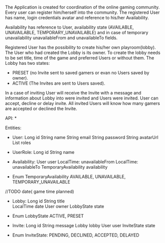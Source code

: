 The Application is created for coordination of the online gaming community. 
Every user can register him/herself into the community. 
The registered User has name, login credentials avatar and reference to his/her Availability.

Availability has reference to User,
availability state (AVAILABLE, UNAVAILABLE, TEMPORARY_UNAVAILABLE)
and in case of temporary unavailability unavailableFrom and unavailableTo fields.

Registered User has the possibility to create his/her own playroom(lobby).
The User who had created the Lobby is its owner.
To create the lobby needs to be set title, time of the game and preferred Users or without them.
The Lobby has two states:
- PRESET (no Invite sent to saved gamers or evan no Users saved by owner).
- ACTIVE (The Invites are sent to Users saved).

In a case of inviting User will receive the Invite with a message and information about Lobby into were invited and
Users were invited.
User can accept, decline or delay invite.
All invited Users will know how many gamers are accepted or declined the Invite.



API:
* 


Entities:

* User:
  Long id
  String name
  String email
  String password
  String avatarUrl
  List<UseRole> roles

* UserRole:
    Long id
    String name

* Availability:
  User user
  LocalTime: unavailableFrom
  LocalTime: unavailableTo
  TemporaryAvailability availability 

* Enum TemporaryAvailability
  AVAILABLE, UNAVAILABLE, TEMPORARY_UNAVAILABLE

//TODO date( game time planned)
* Lobby:
  Long id
  String title  
  LocalTime date
  User owner
  LobbyState state

* Enum LobbyState
      ACTIVE, PRESET


* Invite:
  Long id
  String message
  Lobby lobby
  User user
  InviteState state

* Enum InviteState:
  PENDING, DECLINED, ACCEPTED, DELAYED

    
 